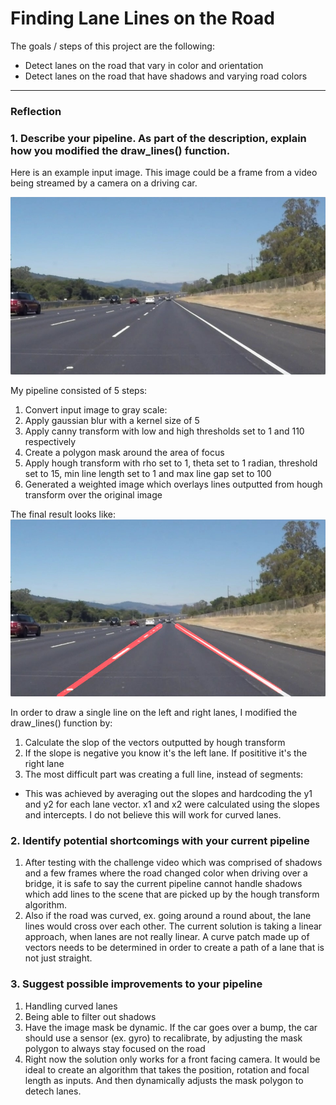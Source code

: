 # **Finding Lane Lines on the Road** 

The goals / steps of this project are the following:
* Detect lanes on the road that vary in color and orientation
* Detect lanes on the road that have shadows and varying road colors


[//]: # (Image References)
[image1]: ./test_images/solidWhiteRight.jpg "Example input image"
[image2]: ./test_images_with_lines/formatted-solidWhiteRight.jpg "Example input image"

---

### Reflection

### 1. Describe your pipeline. As part of the description, explain how you modified the draw_lines() function.

Here is an example input image. This image could be a frame from a video being streamed by a camera on a driving car.


![alt text][image1]


My pipeline consisted of 5 steps:

1. Convert input image to gray scale:
2. Apply gaussian blur with a kernel size of 5
3. Apply canny transform with low and high thresholds set to 1 and 110 respectively
4. Create a polygon mask around the area of focus
5. Apply hough transform with rho set to 1, theta set to 1 radian, threshold set to 15, min line length set to 1 and max line gap set to 100
6. Generated a weighted image which overlays lines outputted from hough transform over the original image

The final result looks like:
![alt text][image2]


In order to draw a single line on the left and right lanes, I modified the draw_lines() function by:

1. Calculate the slop of the vectors outputted by hough transform
2. If the slope is negative you know it's the left lane. If posititive it's the right lane
3. The most difficult part was creating a full line, instead of segments:
  - This was achieved by averaging out the slopes and hardcoding the y1 and y2
  for each lane vector. x1 and x2 were calculated using the slopes and intercepts.
  I do not believe this will work for curved lanes.

### 2. Identify potential shortcomings with your current pipeline

1. After testing with the challenge video which was comprised of shadows and a few frames where the road changed
  color when driving over a bridge, it is safe to say the current pipeline cannot handle shadows which add lines to the scene
  that are picked up by the hough transform algorithm.
2. Also if the road was curved, ex. going around a round about, the lane lines would cross over each other. The current solution
  is taking a linear approach, when lanes are not really linear. A curve patch made up of vectors needs to be determined in order
  to create a path of a lane that is not just straight.

### 3. Suggest possible improvements to your pipeline

1. Handling curved lanes
2. Being able to filter out shadows
3. Have the image mask be dynamic. If the car goes over a bump, the car should use a sensor (ex. gyro) to recalibrate,
  by adjusting the mask polygon to always stay focused on the road
4. Right now the solution only works for a front facing camera. It would be ideal to create an algorithm that takes
  the position, rotation and focal length as inputs. And then dynamically adjusts the mask polygon to detech lanes.
